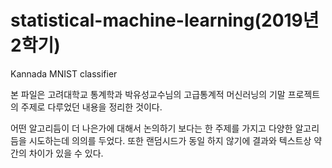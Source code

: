 # statistical-machine-learning(2019년 2학기)
Kannada MNIST classifier

본 파일은 고려대학교 통계학과 박유성교수님의 고급통계적 머신러닝의 기말 프로젝트의 주제로 다루었던 내용을 정리한 것이다. 

어떤 알고리듬이 더 나은가에 대해서 논의하기 보다는 한 주제를 가지고 다양한 알고리듬을 시도하는데 의의를 두었다. 
또한 랜덤시드가 동일 하지 않기에 결과와 텍스트상 약간의 차이가 있을 수 있다.
